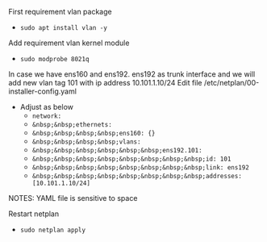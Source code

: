 First requirement vlan package
- `````sudo apt install vlan -y`````

Add requirement vlan kernel module
- `````sudo modprobe 8021q`````

In case we have ens160 and ens192. ens192 as trunk interface and we will add new vlan tag 101 with ip address 10.101.1.10/24
Edit file /etc/netplan/00-installer-config.yaml
- Adjust as below
  - `````network:`````
  - `````&nbsp;&nbsp;ethernets:`````
  - `````&nbsp;&nbsp;&nbsp;&nbsp;ens160: {}`````
  - `````&nbsp;&nbsp;&nbsp;&nbsp;vlans:`````
  - `````&nbsp;&nbsp;&nbsp;&nbsp;&nbsp;&nbsp;ens192.101:`````
  - `````&nbsp;&nbsp;&nbsp;&nbsp;&nbsp;&nbsp;&nbsp;&nbsp;id: 101`````
  - `````&nbsp;&nbsp;&nbsp;&nbsp;&nbsp;&nbsp;&nbsp;&nbsp;link: ens192`````
  - `````&nbsp;&nbsp;&nbsp;&nbsp;&nbsp;&nbsp;&nbsp;&nbsp;addresses: [10.101.1.10/24]`````

NOTES: YAML file is sensitive to space

Restart netplan
- `````sudo netplan apply`````

